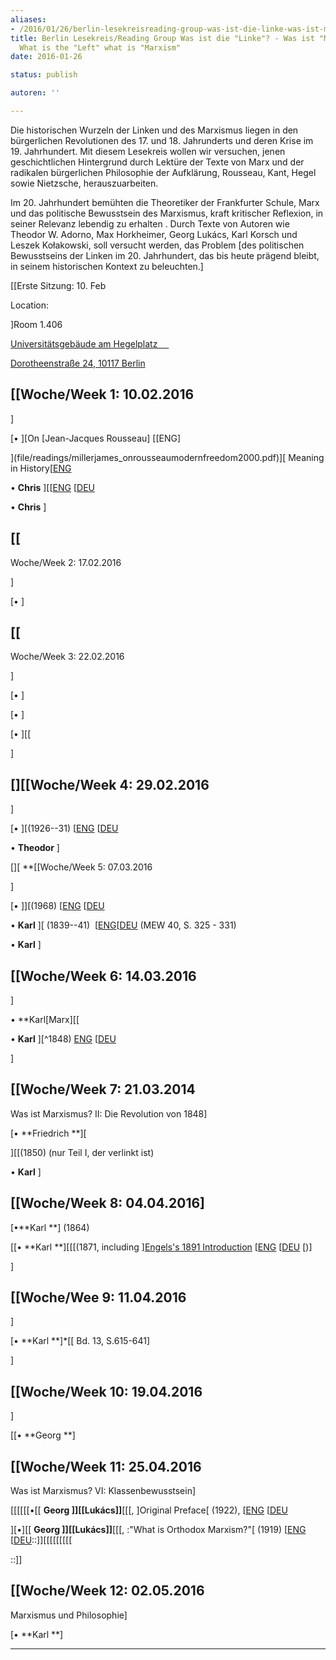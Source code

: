 ```yaml
---
aliases:
- /2016/01/26/berlin-lesekreisreading-group-was-ist-die-linke-was-ist-marxismus-what-is-the-left-what-is-marxism
title: Berlin Lesekreis/Reading Group Was ist die "Linke"? - Was ist "Marxismus"?/
  What is the "Left" what is "Marxism"
date: 2016-01-26

status: publish

autoren: ''

---
```

Die historischen Wurzeln der Linken und des Marxismus liegen in den bürgerlichen Revolutionen des 17. und 18. Jahrunderts und deren Krise im 19. Jahrhundert. Mit diesem Lesekreis wollen wir versuchen, jenen geschichtlichen Hintergrund durch Lektüre der Texte von Marx und der radikalen bürgerlichen Philosophie der Aufklärung, Rousseau, Kant, Hegel sowie Nietzsche, herauszuarbeiten.

Im 20. Jahrhundert bemühten die Theoretiker der Frankfurter Schule, Marx und das politische Bewusstsein des Marxismus, kraft kritischer Reflexion, in seiner Relevanz lebendig zu erhalten . Durch Texte von Autoren wie Theodor W. Adorno, Max Horkheimer, Georg Lukács, Karl Korsch und Leszek Kołakowski, soll versucht werden, das Problem [des politischen Bewusstseins der Linken im 20. Jahrhundert, das bis heute prägend bleibt, in seinem historischen Kontext zu beleuchten.]

[[Erste Sitzung: 10. Feb

Location:

]Room 1.406

[Universitätsgebäude am Hegelplatz  ](https://www.google.de/maps/dir/"/humboldt+universit%C3%A4t+hegelplatz/@52.5192649,13.3224227,12z/data=!3m1!4b1!4m8!4m7!1m0!1m5!1m1!1s0x47a851dce72a3299:0x47a3bab07f1133d2!2m2!1d13.3924622!2d52.5192856)

[Dorotheenstraße 24, 10117 Berlin](https://www.google.de/maps/dir/"/humboldt+universit%C3%A4t+hegelplatz/@52.5192649,13.3224227,12z/data=!3m1!4b1!4m8!4m7!1m0!1m5!1m1!1s0x47a851dce72a3299:0x47a3bab07f1133d2!2m2!1d13.3924622!2d52.5192856)



## [[Woche/Week 1: 10.02.2016

]

[• ][On [Jean-Jacques Rousseau] [[ENG]

](file/readings/millerjames_onrousseaumodernfreedom2000.pdf)][ Meaning in History[[ENG](file/readings/menandlouis_edmundwilsonfinlandstationintro2003.pdf)

• **Chris** ][[[ENG](/2008/10/01/capital-in-history-the-need-for-a-marxian-philosophy-of-history-of-the-left/) [[DEU](/2008/10/01/das-kapital-in-der-geschichte-uber-die-notwendigkeit-einer-marxistischen-geschichtsphilosophie-der-linken/)

• **Chris** ]



## [[

Woche/Week 2: 17.02.2016

]

[• ]



## [[

Woche/Week 3: 22.02.2016

]

[• ]

[• ]

[• ][[

]



## [][[Woche/Week 4: 29.02.2016

]

[• ][(1926--31) [[ENG](file/readings/readings/horkheimer_dawnex.pdf) [[DEU](file/readings/Auszüge-aus-Dämmerung-Horkheimer-1926-31.pdf)

• **Theodor** ]



[][ **[[Woche/Week 5: 07.03.2016

]

[• ]][(1968) [[ENG](file/readings/readings/kolakowskileszek_conceptleft1968.pdf) [[DEU](file/readings/Kolakowski-Der-Sinn-des-Begriffes-Linke.pdf)

• **Karl** ][ (1839--41)  [[ENG](file/readings/marx_earlyphilosophicalcritique_mereader9-151.pdf)[[DEU](http://www.zeno.org/Philosophie/M/Marx,+Karl/Differenz+der+demokritischen+und+epikureischen+Naturphilosophie/%5BSachanmerkungen%5D) (MEW 40, S. 325 - 331)

• **Karl** ]



## [[Woche/Week 6: 14.03.2016

]

• **Karl[Marx][[

• **Karl** ][^1848) [ENG](file/readings/marxengels_manifestoex.pdf) [[DEU](http://www.mlwerke.de/me/me04/me04_459.htm)

]



## [[Woche/Week 7: 21.03.2014

Was ist Marxismus? II: Die Revolution von 1848]

[• **Friedrich **][

][[(1850) (nur Teil I, der verlinkt ist)

• **Karl** ]



## [[Woche/Week 8: 04.04.2016]

[•**Karl **] (1864)

[[• **Karl **][[[(1871, including ][Engels's 1891 Introduction](http://www.marxists.org/archive/marx/works/1871/civil-war-france/postscript.htm) [[ENG](http://www.marxists.org/archive/marx/works/1871/civil-war-france/postscript.htm) [[DEU](http://www.mlwerke.de/me/me22/me22_188.htm) [)]

]



## [[Woche/Wee 9: 11.04.2016

]

[• **Karl **]*[[ Bd. 13, S.615-641]

]



## [[Woche/Week 10: 19.04.2016

]

[[• **Georg **]



## [[Woche/Week 11: 25.04.2016

Was ist Marxismus? VI: Klassenbewusstsein]

[[[[[[•[[ **Georg **]]**[[Lukács]]**[[[, ]Original Preface[ (1922), [[ENG](http://www.marxists.org/archive/lukacs/works/history/preface-1922.htm) [[DEU](http://coghnorti.files.wordpress.com/2010/08/lukacs-geschichte-klassenbewusstseinocr.pdf)

][•][[ **Georg **]]**[[Lukács]]**[[[, :"What is Orthodox Marxism?"[ (1919) [[ENG](http://www.marxists.org/archive/lukacs/works/history/orthodox.htm) [[DEU](http://coghnorti.files.wordpress.com/2010/08/lukacs-geschichte-klassenbewusstseinocr.pdf)::]][[[[[[[[[

::]]



## [[Woche/Week 12: 02.05.2016

Marxismus und Philosophie]

[• **Karl **]

****
